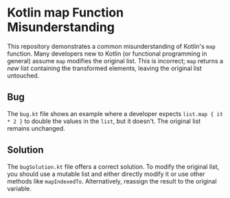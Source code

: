 # Kotlin map Function Misunderstanding

This repository demonstrates a common misunderstanding of Kotlin's `map` function. Many developers new to Kotlin (or functional programming in general) assume `map` modifies the original list. This is incorrect; `map` returns a *new* list containing the transformed elements, leaving the original list untouched.

## Bug
The `bug.kt` file shows an example where a developer expects `list.map { it * 2 }` to double the values in the `list`, but it doesn't. The original list remains unchanged.

## Solution
The `bugSolution.kt` file offers a correct solution.  To modify the original list, you should use a mutable list and either directly modify it or use other methods like `mapIndexedTo`. Alternatively, reassign the result to the original variable.